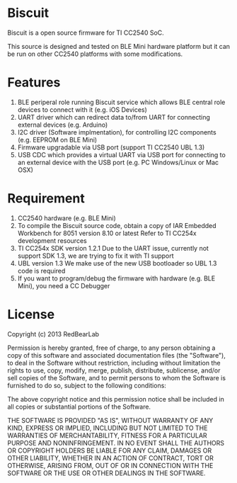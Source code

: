 
Biscuit
=======

Biscuit is a open source firmware for TI CC2540 SoC.

This source is designed and tested on BLE Mini hardware platform but it can be run on other CC2540 platforms with some modifications.


Features
========

1. BLE periperal role running Biscuit service which allows BLE central role devices to connect with it (e.g. iOS Devices)
2. UART driver which can redirect data to/from UART for connecting external devices (e.g. Arduino)
3. I2C driver (Software implmentation), for controlling I2C components (e.g. EEPROM on BLE Mini)
4. Firmware upgradable via USB port (support TI CC2540 UBL 1.3)
5. USB CDC which provides a virtual UART via USB port for connecting to an external device with the USB port (e.g. PC Windows/Linux or Mac OSX)


Requirement
===========

1. CC2540 hardware (e.g. BLE Mini)
2. To compile the Biscuit source code, obtain a copy of IAR Embedded Workbench for 8051 version 8.10 or latest
   Refer to TI CC254x development resources
3. TI CC254x SDK version 1.2.1
   Due to the UART issue, currently not support SDK 1.3, we are trying to fix it with TI support
4. UBL version 1.3
   We make use of the new USB bootloader so UBL 1.3 code is required
5. If you want to program/debug the firmware with hardware (e.g. BLE Mini), you need a CC Debugger


License
=======

Copyright (c) 2013 RedBearLab

Permission is hereby granted, free of charge, to any person obtaining a copy
of this software and associated documentation files (the "Software"), to deal 
in the Software without restriction, including without limitation the rights 
to use, copy, modify, merge, publish, distribute, sublicense, and/or sell
copies of the Software, and to permit persons to whom the Software is
furnished to do so, subject to the following conditions:

The above copyright notice and this permission notice shall be included in all
copies or substantial portions of the Software.

THE SOFTWARE IS PROVIDED "AS IS", WITHOUT WARRANTY OF ANY KIND, EXPRESS OR
IMPLIED, INCLUDING BUT NOT LIMITED TO THE WARRANTIES OF MERCHANTABILITY,
FITNESS FOR A PARTICULAR PURPOSE AND NONINFRINGEMENT. IN NO EVENT SHALL THE
AUTHORS OR COPYRIGHT HOLDERS BE LIABLE FOR ANY CLAIM, DAMAGES OR OTHER 
LIABILITY, WHETHER IN AN ACTION OF CONTRACT, TORT OR OTHERWISE, ARISING FROM,
OUT OF OR IN CONNECTION WITH THE SOFTWARE OR THE USE OR OTHER DEALINGS IN THE
SOFTWARE.
